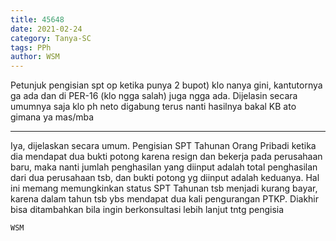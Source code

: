 ```yaml
---
title: 45648
date: 2021-02-24
category: Tanya-SC
tags: PPh
author: WSM
---
```


Petunjuk pengisian spt op ketika punya 2 bupot) klo nanya gini, kantutornya ga ada dan di PER-16 (klo ngga salah) juga ngga ada. Dijelasin secara umumnya saja klo ph neto digabung terus nanti hasilnya bakal KB ato gimana ya mas/mba

---

Iya, dijelaskan secara umum. Pengisian SPT Tahunan Orang Pribadi ketika dia mendapat dua bukti potong karena resign dan bekerja pada perusahaan baru, maka nanti jumlah penghasilan yang diinput adalah total penghasilan dari dua perusahaan tsb, dan bukti potong yg diinput adalah keduanya. Hal ini memang memungkinkan status SPT Tahunan tsb menjadi kurang bayar, karena dalam tahun tsb ybs mendapat dua kali pengurangan PTKP. Diakhir bisa ditambahkan bila ingin berkonsultasi lebih lanjut tntg pengisia

`WSM`
